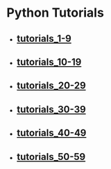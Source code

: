 <h1>Python Tutorials</h1>

<ul>
    <li><h2><a href="https://github.com/LivingDemonness28/python_tutorials/tree/main/tutorials_1-9">tutorials_1-9</a></h2></li>
    <li><h2><a href="https://github.com/LivingDemonness28/python_tutorials/tree/main/tutorials_10-19">tutorials_10-19</a></h2></li>
    <li><h2><a href="https://github.com/LivingDemonness28/python_tutorials/tree/main/tutorials_20-29">tutorials_20-29</a></h2></li>
    <li><h2><a href="https://github.com/LivingDemonness28/python_tutorials/tree/main/tutorials_30-39">tutorials_30-39</a></h2></li>
    <li><h2><a href="https://github.com/LivingDemonness28/python_tutorials/tree/main/tutorials_40-49">tutorials_40-49</a></h2></li>
    <li><h2><a href="https://github.com/LivingDemonness28/python_tutorials/tree/main/tutorials_50-59">tutorials_50-59</a></h2></li>
</ul>